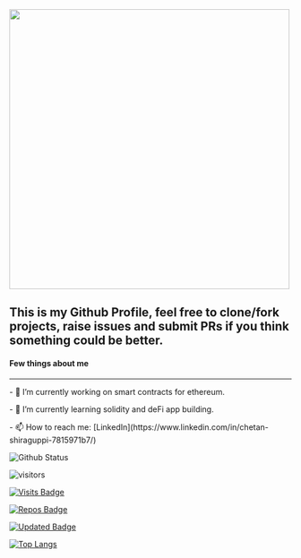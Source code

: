   <img src="https://user-images.githubusercontent.com/44582949/97300632-ed3cd700-1880-11eb-9670-766d86aa6de0.gif"  height="500">
  
<h2>This is my Github Profile, feel free to clone/fork projects, raise issues and submit PRs if you think something could be better.</h2>
<h4> Few things about me </h4> 
<hr>
<p>- 🔭 I’m currently working on smart contracts for ethereum.</p>
<p>- 🌱 I’m currently learning solidity and deFi app building.</p>
<p>- 📫 How to reach me: [LinkedIn](https://www.linkedin.com/in/chetan-shiraguppi-7815971b7/)</p>



![Github Status](https://github-readme-stats.vercel.app/api?username=chetan-0&theme=dark)

 ![visitors](https://visitor-badge.glitch.me/badge?page_id=chetan&left_color=green&right_color=red)
 
 
 [![Visits Badge](https://badges.pufler.dev/visits/puf17640/git-badges)](https://badges.pufler.dev)

[![Repos Badge](https://badges.pufler.dev/repos/puf17640)](https://badges.pufler.dev)

[![Updated Badge](https://badges.pufler.dev/updated/puf17640/git-badges)](https://badges.pufler.dev)

[![Top Langs](https://github-readme-stats.vercel.app/api/top-langs/?username=chetan-0)](https://github.com/anuraghazra/github-readme-stats)
